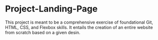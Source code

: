 # Project-Landing-Page

This project is meant to be a comprehensive exercise of foundational Git, HTML, CSS, and Flexbox skills. It entails the creation of an entire website from scratch based on a given desin.